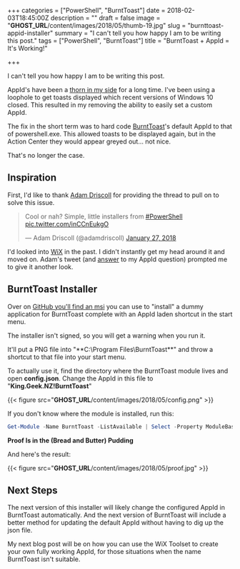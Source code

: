 +++
categories = ["PowerShell", "BurntToast"]
date = 2018-02-03T18:45:00Z
description = ""
draft = false
image = "__GHOST_URL__/content/images/2018/05/thumb-19.jpg"
slug = "burnttoast-appid-installer"
summary = "I can't tell you how happy I am to be writing this post."
tags = ["PowerShell", "BurntToast"]
title = "BurntToast + AppId = It's Working!"

+++


I can't tell you how happy I am to be writing this post.

AppId's have been a [thorn in my side](https://king.geek.nz/2017/10/09/burnttoast-no-appid/) for a long time. I've been using a loophole to get toasts displayed which recent versions of Windows 10 closed. This resulted in my removing the ability to easily set a custom AppId.

The fix in the short term was to hard code [BurntToast](https://www.powershellgallery.com/packages/BurntToast)'s default AppId to that of powershell.exe. This allowed toasts to be displayed again, but in the Action Center they would appear greyed out… not nice.

That's no longer the case.

## **Inspiration**

First, I'd like to thank [Adam Driscoll](https://twitter.com/adamdriscoll) for providing the thread to pull on to solve this issue.

<blockquote class="twitter-tweet"><p lang="en" dir="ltr">Cool or nah? Simple, little installers from <a href="https://twitter.com/hashtag/PowerShell?src=hash&amp;ref_src=twsrc%5Etfw">#PowerShell</a> <a href="https://t.co/inCCnEukgO">pic.twitter.com/inCCnEukgO</a></p>&mdash; Adam Driscoll (@adamdriscoll) <a href="https://twitter.com/adamdriscoll/status/957059357694414848?ref_src=twsrc%5Etfw">January 27, 2018</a></blockquote>
<script async src="https://platform.twitter.com/widgets.js" charset="utf-8"></script>

I'd looked into [WiX](http://wixtoolset.org/) in the past. I didn't instantly get my head around it and moved on. Adam's tweet (and [answer](https://twitter.com/adamdriscoll/status/957251989259374592) to my AppId question) prompted me to give it another look.

## **BurntToast Installer**

Over on [GitHub you'll find an msi](https://github.com/Windos/BurntToast/releases/tag/v0.0.1) you can use to "install" a dummy application for BurntToast complete with an AppId laden shortcut in the start menu.

The installer isn't signed, so you will get a warning when you run it.

It'll put a PNG file into "**C:\Program Files\BurntToast\**" and throw a shortcut to that file into your start menu.

To actually use it, find the directory where the BurntToast module lives and open **config.json**. Change the AppId in this file to "**King.Geek.NZ!BurntToast**"

{{< figure src="__GHOST_URL__/content/images/2018/05/config.png" >}}

If you don't know where the module is installed, run this:

```powershell
Get-Module -Name BurntToast -ListAvailable | Select -Property ModuleBase

```

**Proof Is in the (Bread and Butter) Pudding**

And here's the result:

{{< figure src="__GHOST_URL__/content/images/2018/05/proof.jpg" >}}

## **Next Steps**

The next version of this installer will likely change the configured AppId in BurntToast automatically. And the next version of BurntToast will include a better method for updating the default AppId without having to dig up the json file.

My next blog post will be on how you can use the WiX Toolset to create your own fully working AppId, for those situations when the name BurntToast isn't suitable.


